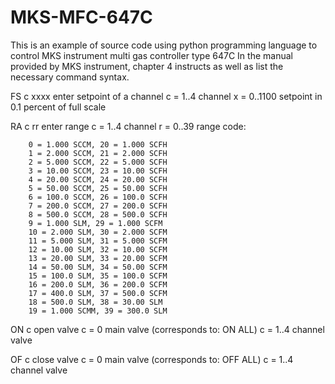 # MKS-MFC-647C

This is an example of source code using python programming language to control MKS instrument multi gas controller type 647C 
In the manual provided by MKS instrument, chapter 4 instructs as well as list the necessary command syntax.

FS c xxxx      enter setpoint of a channel
 c = 1..4         channel 
 x = 0..1100      setpoint in 0.1 percent of full scale 

RA c rr 	enter range
 c = 1..4	  channel
 r = 0..39   range code:

 		0 = 1.000 SCCM, 20 = 1.000 SCFH
		1 = 2.000 SCCM, 21 = 2.000 SCFH
 		2 = 5.000 SCCM, 22 = 5.000 SCFH
 		3 = 10.00 SCCM, 23 = 10.00 SCFH
 		4 = 20.00 SCCM, 24 = 20.00 SCFH
 		5 = 50.00 SCCM, 25 = 50.00 SCFH
 		6 = 100.0 SCCM, 26 = 100.0 SCFH
 		7 = 200.0 SCCM, 27 = 200.0 SCFH
 		8 = 500.0 SCCM, 28 = 500.0 SCFH
 		9 = 1.000 SLM, 29 = 1.000 SCFM
		10 = 2.000 SLM, 30 = 2.000 SCFM
		11 = 5.000 SLM, 31 = 5.000 SCFM
		12 = 10.00 SLM, 32 = 10.00 SCFM
		13 = 20.00 SLM, 33 = 20.00 SCFM
		14 = 50.00 SLM, 34 = 50.00 SCFM
		15 = 100.0 SLM, 35 = 100.0 SCFM
		16 = 200.0 SLM, 36 = 200.0 SCFM
		17 = 400.0 SLM, 37 = 500.0 SCFM
		18 = 500.0 SLM, 38 = 30.00 SLM
		19 = 1.000 SCMM, 39 = 300.0 SLM


ON c		open valve
 c = 0	 main valve (corresponds to: ON ALL)
 c = 1..4	 channel valve

OF c		close valve 
 c = 0	 main valve (corresponds to: OFF ALL)
 c = 1..4   channel valve 
